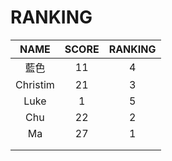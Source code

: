 # RANKING

| NAME | SCORE | RANKING |
| :---:       |     :---:      |          :---: |
| 藍色   | 11     | 4    |
| Christim     | 21       | 3 |
|   Luke   |    1   |    5   |
|   Chu  |    22     |   2    |
|   Ma   |     27   |    1   |
|      |        |       |
|      |        |       |

